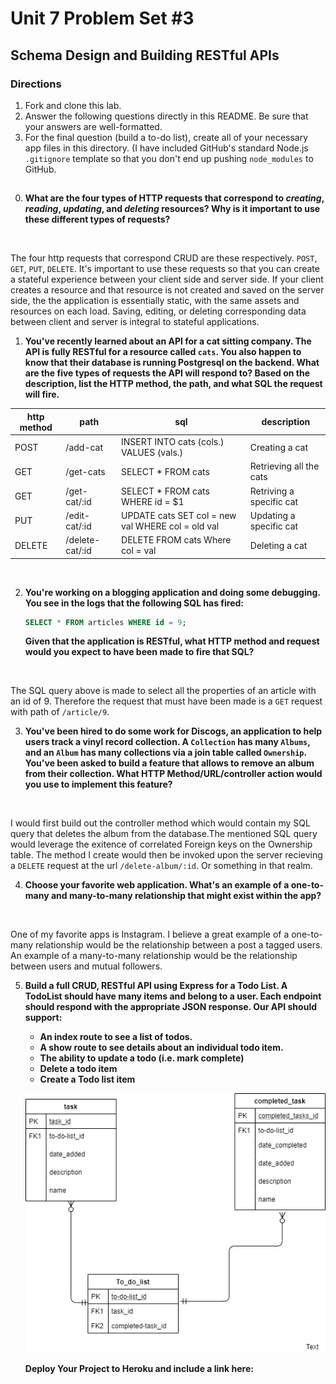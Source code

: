 # Unit 7 Problem Set #3
## Schema Design and Building RESTful APIs

### Directions
1. Fork and clone this lab.
2. Answer the following questions directly in this README. Be sure that your answers are well-formatted. 
3. For the final question (build a to-do list), create all of your necessary app files in this directory. (I have included GitHub's standard Node.js `.gitignore` template so that you don't end up pushing `node_modules` to GitHub. 

## 

0. **What are the four types of HTTP requests that correspond to _creating_, _reading_, _updating_, and _deleting_ resources? Why is it important to use these different types of requests?**
<br>

The four http requests that correspond CRUD are these respectively. `POST`, `GET`, `PUT`, `DELETE`. It's important to use these requests so that you can create a stateful experience between your client side and server side. If your client creates a resource and that resource is not created and saved on the server side, the the application is essentially static, with the same assets and resources on each load. Saving, editing, or deleting corresponding data between client and server is integral to stateful applications.


1. **You've recently learned about an API for a cat sitting company. The API is fully RESTful for a resource called `cats`. You also happen to know that their database is running Postgresql on the backend. What are the five types of requests the API will respond to? Based on the description, list the HTTP method, the path, and what SQL the request will fire.**

| http method  |  path          | sql                                              | description              |
|--------------|----------------|--------------------------------------------------|--------------------------|
|  POST        |/add-cat        |INSERT INTO cats (cols.) VALUES (vals.)           | Creating a cat           |
|  GET         |/get-cats       |SELECT * FROM cats                                | Retrieving all the cats  |
|  GET         |/get-cat/:id    |SELECT * FROM cats WHERE id = $1                  | Retriving a specific cat |
|  PUT         |/edit-cat/:id   |UPDATE cats SET col = new val WHERE col = old val | Updating a specific cat  |
|  DELETE      |/delete-cat/:id |DELETE FROM cats Where col = val                  | Deleting a cat           |

<br>

2. **You're working on a blogging application and doing some debugging. You see in the logs that the following SQL has fired:**

   ```sql
   SELECT * FROM articles WHERE id = 9;
   ```

   **Given that the application is RESTful, what HTTP method and request would you expect to have been made to fire that SQL?**
<br>

The SQL query above is made to select all the properties of an article with an id of 9. Therefore the request that must have been made is a `GET` request with path of `/article/9`.


3. **You've been hired to do some work for Discogs, an application to help users track a vinyl record collection. A `Collection` has many `Albums`, and an `Album` has many collections via a join table called `Ownership`. You've been asked to build a feature that allows to remove an album from their collection. What HTTP Method/URL/controller action would you use to implement this feature?**
<br>

I would first build out the controller method which would contain my SQL query that deletes the album from the database.The mentioned SQL query would leverage the exitence of correlated Foreign keys on the Ownership table. The method I create would then be invoked upon the server recieving a `DELETE` request at the url `/delete-album/:id`. Or something in that realm. 


4. **Choose your favorite web application. What's an example of a one-to-many and many-to-many relationship that might exist within the app?**
<br>

One of my favorite apps is Instagram. I believe a great example of a one-to-many relationship would be the relationship between a post a tagged users. An example of a many-to-many relationship would be the relationship between users and mutual followers.

5. **Build a full CRUD, RESTful API using Express for a Todo List. A TodoList should have many items and belong to a user. Each endpoint should respond with the appropriate JSON response. Our API should support:**
   * **An index route to see a list of todos.**
   * **A show route to see details about an individual todo item.**
   * **The ability to update a todo (i.e. mark complete)**
   * **Delete a todo item**
   * **Create a Todo list item**

    ![To-Do List ERD](To-do-list.png)

   **Deploy Your Project to Heroku and include a link here:**
